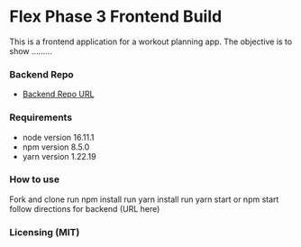 # Flex Phase 3 Frontend Build

This is a frontend application for a workout planning app. The objective is to show .........

### Backend Repo
- [Backend Repo URL](https://github.com/lizzieanthony/phase-3-sinatra-react-project-backend)




### Requirements
* node version 16.11.1
* npm version 8.5.0
* yarn version 1.22.19

### How to use
Fork and clone
run npm install
run yarn install
run yarn start or npm start 
follow directions for backend (URL here)

### Licensing (MIT)


